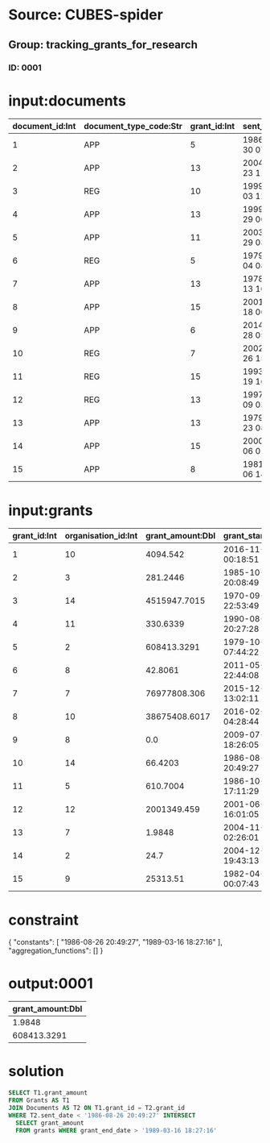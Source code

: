 # Source: CUBES-spider
## Group: tracking_grants_for_research
### ID: 0001

# input:documents

| document_id:Int | document_type_code:Str | grant_id:Int | sent_date:Str | response_received_date:Str | other_details:Str |
|---|---|---|---|---|---|
| 1 | APP | 5 | 1986-11-30 07:56:35 | 1977-12-01 02:18:53 | nan |
| 2 | APP | 13 | 2004-01-23 11:57:08 | 1979-12-08 10:38:07 | nan |
| 3 | REG | 10 | 1999-03-03 12:25:58 | 1995-09-12 13:13:48 | nan |
| 4 | APP | 13 | 1999-05-29 00:02:46 | 1991-09-25 10:38:24 | nan |
| 5 | APP | 11 | 2003-08-29 03:32:52 | 1986-05-23 07:17:59 | nan |
| 6 | REG | 5 | 1979-07-04 08:54:23 | 1976-10-04 22:13:27 | nan |
| 7 | APP | 13 | 1978-09-13 16:23:29 | 1979-01-06 05:05:30 | nan |
| 8 | APP | 15 | 2001-06-18 06:35:49 | 1986-05-18 01:54:56 | nan |
| 9 | APP | 6 | 2014-01-28 05:11:34 | 1980-02-24 15:23:44 | nan |
| 10 | REG | 7 | 2002-07-26 15:50:28 | 1987-10-29 15:35:50 | nan |
| 11 | REG | 15 | 1993-02-19 16:31:12 | 1994-03-13 01:52:45 | nan |
| 12 | REG | 13 | 1997-03-09 03:42:19 | 1977-01-27 07:14:11 | nan |
| 13 | APP | 13 | 1979-08-23 08:22:34 | 1990-01-19 19:57:14 | nan |
| 14 | APP | 15 | 2000-06-06 01:03:46 | 1971-08-28 11:20:56 | nan |
| 15 | APP | 8 | 1981-08-06 14:56:55 | 1999-06-01 18:41:00 | nan |

# input:grants

| grant_id:Int | organisation_id:Int | grant_amount:Dbl | grant_start_date:Str | grant_end_date:Str | other_details:Str |
|---|---|---|---|---|---|
| 1 | 10 | 4094.542 | 2016-11-20 00:18:51 | 2004-10-24 09:09:39 | et |
| 2 | 3 | 281.2446 | 1985-10-09 20:08:49 | 1985-06-08 00:22:07 | occaecati |
| 3 | 14 | 4515947.7015 | 1970-09-19 22:53:49 | 1989-03-16 18:27:16 | et |
| 4 | 11 | 330.6339 | 1990-08-13 20:27:28 | 2014-08-13 22:58:50 | et |
| 5 | 2 | 608413.3291 | 1979-10-29 07:44:22 | 1996-08-16 20:45:05 | corrupti |
| 6 | 8 | 42.8061 | 2011-05-10 22:44:08 | 1977-12-27 01:51:18 | dolor |
| 7 | 7 | 76977808.306 | 2015-12-14 13:02:11 | 1981-03-09 17:12:27 | explicabo |
| 8 | 10 | 38675408.6017 | 2016-02-25 04:28:44 | 1983-06-22 15:12:32 | aliquam |
| 9 | 8 | 0.0 | 2009-07-14 18:26:05 | 1982-03-11 15:27:55 | sapiente |
| 10 | 14 | 66.4203 | 1986-08-26 20:49:27 | 2007-09-26 19:19:26 | veniam |
| 11 | 5 | 610.7004 | 1986-10-31 17:11:29 | 2001-05-22 21:02:43 | voluptatum |
| 12 | 12 | 2001349.459 | 2001-06-22 16:01:05 | 2007-04-24 03:04:13 | aut |
| 13 | 7 | 1.9848 | 2004-11-10 02:26:01 | 2011-05-29 11:21:59 | qui |
| 14 | 2 | 24.7 | 2004-12-05 19:43:13 | 1983-12-17 12:29:58 | aliquam |
| 15 | 9 | 25313.51 | 1982-04-07 00:07:43 | 1991-06-06 07:26:25 | ea |

# constraint

{
  "constants": [
    "1986-08-26 20:49:27",
    "1989-03-16 18:27:16"
  ],
  "aggregation_functions": []
}

# output:0001

| grant_amount:Dbl |
|---|
| 1.9848 |
| 608413.3291 |

# solution

```sql
SELECT T1.grant_amount
FROM Grants AS T1
JOIN Documents AS T2 ON T1.grant_id = T2.grant_id
WHERE T2.sent_date < '1986-08-26 20:49:27' INTERSECT
  SELECT grant_amount
  FROM grants WHERE grant_end_date > '1989-03-16 18:27:16'
```

